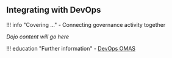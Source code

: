 <!-- SPDX-License-Identifier: CC-BY-4.0 -->
<!-- Copyright Contributors to the Egeria project. -->

## Integrating with DevOps

!!! info "Covering ..."
    - Connecting governance activity together

*Dojo content will go here*

!!! education "Further information"
    - [DevOps OMAS](/services/omas/dev-ops/overview)


